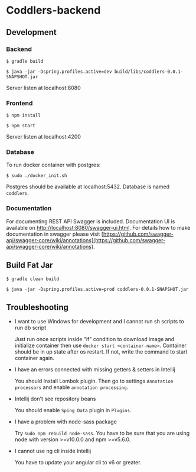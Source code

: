 # Coddlers-backend

## Development

### Backend
```$ gradle build```

```$ java -jar -Dspring.profiles.active=dev build/libs/coddlers-0.0.1-SNAPSHOT.jar```

Server listen at localhost:8080

### Frontend

```$ npm install```

```$ npm start``` 

Server listen at localhost:4200

### Database 

To run docker container with postgres:

```$ sudo ./docker_init.sh```

Postgres should be available at localhost:5432. Database is named ``coddlers``.

### Documentation 

For documenting REST API Swagger is included. 
Documentation UI is available on 
[http://localhost:8080/swagger-ui.html](http://localhost:8080/swagger-ui.html).
For details how to make documentation in swagger please visit [https://github.com/swagger-api/swagger-core/wiki/annotations](https://github.com/swagger-api/swagger-core/wiki/annotations).
 
## Build Fat Jar
```$ gradle clean build```

```$ java -jar -Dspring.profiles.active=prod coddlers-0.0.1-SNAPSHOT.jar```

## Troubleshooting

* I want to use Windows for development and I cannot run sh scripts to run db script
    
    Just run once scripts inside "if" condition to download image and initialize container
    then use ```docker start <container-name>```. Container should be in up state after os restart. 
    If not, write the command to start container again.
   
* I have an errors connected with missing getters & setters in Intellij

    You should Install Lombok plugin. Then go to settings ```Annotation processors``` and enable ```annotation processing```.
    
* Intellij don't see repository beans

    You should enable ```Sping Data``` plugin in ```Plugins```.  
    
* I have a problem with node-sass package

    Try ```sudo npm rebuild node-sass```. You have to be sure that you are using node with version >=v10.0.0 and npm >=v5.6.0.
    
* I cannot use ng cli inside Intellij

    You have to update your angular cli to v6 or greater.
